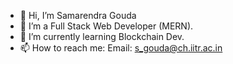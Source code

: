 - 👋 Hi, I’m Samarendra Gouda
- 👀 I’m a Full Stack Web Developer (MERN).
- 🌱 I’m currently learning Blockchain Dev.
- 📫 How to reach me:
        Email: s_gouda@ch.iitr.ac.in

<!---
samarendra18/samarendra18 is a ✨ special ✨ repository because its `README.md` (this file) appears on your GitHub profile.
You can click the Preview link to take a look at your changes.
--->

